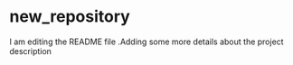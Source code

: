 # new_repository
I am editing the README file .Adding some more details about the project description


